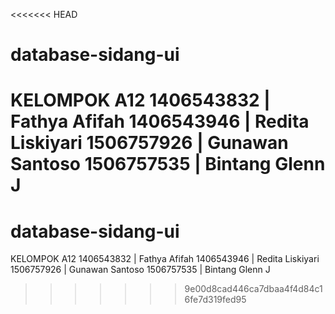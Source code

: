 <<<<<<< HEAD
# database-sidang-ui
KELOMPOK A12
1406543832 | Fathya Afifah
1406543946 | Redita Liskiyari
1506757926 | Gunawan Santoso
1506757535 | Bintang Glenn J
=======
# database-sidang-ui
KELOMPOK A12
1406543832 | Fathya Afifah
1406543946 | Redita Liskiyari
1506757926 | Gunawan Santoso
1506757535 | Bintang Glenn J
>>>>>>> 9e00d8cad446ca7dbaa4f4d84c16fe7d319fed95
